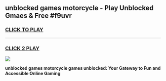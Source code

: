
## unblocked games motorcycle - Play Unblocked Gmaes & Free #f9uvr
<h3>
<a href="https://news.freeplayer.one?title=unblocked_games_motorcycle&ref=24F">CLICK TO PLAY</a></h3>
<hr>

<h3>
<a href="https://news.freeplayer.one?title=unblocked_games_motorcycle&ref=24F">CLICK 2 PLAY</a>
  
</h3>

<a href="https://news.freeplayer.one?title=unblocked_games_motorcycle&ref=24F/"><img src="https://clearcache.store/games.png"></a>


**unblocked games motorcycle games unblocked: Your Gateway to Fun and Accessible Online Gaming**
